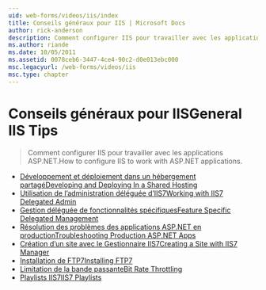 ```yaml
---
uid: web-forms/videos/iis/index
title: Conseils généraux pour IIS | Microsoft Docs
author: rick-anderson
description: Comment configurer IIS pour travailler avec les applications ASP.NET.
ms.author: riande
ms.date: 10/05/2011
ms.assetid: 0078ceb6-3447-4ce4-90c2-d0e013ebc000
msc.legacyurl: /web-forms/videos/iis
msc.type: chapter
---
```

<a name="general-iis-tips"></a><span data-ttu-id="618d7-103">Conseils généraux pour IIS</span><span class="sxs-lookup"><span data-stu-id="618d7-103">General IIS Tips</span></span>
====================
> <span data-ttu-id="618d7-104">Comment configurer IIS pour travailler avec les applications ASP.NET.</span><span class="sxs-lookup"><span data-stu-id="618d7-104">How to configure IIS to work with ASP.NET applications.</span></span>


- [<span data-ttu-id="618d7-105">Développement et déploiement dans un hébergement partagé</span><span class="sxs-lookup"><span data-stu-id="618d7-105">Developing and Deploying In a Shared Hosting</span></span>](developing-and-deploying-in-a-shared-hosting.md)
- [<span data-ttu-id="618d7-106">Utilisation de l’administration déléguée d’IIS7</span><span class="sxs-lookup"><span data-stu-id="618d7-106">Working with IIS7 Delegated Admin</span></span>](working-with-iis7-deligated-admin.md)
- [<span data-ttu-id="618d7-107">Gestion déléguée de fonctionnalités spécifiques</span><span class="sxs-lookup"><span data-stu-id="618d7-107">Feature Specific Delegated Management</span></span>](feature-specific-delegated-management.md)
- [<span data-ttu-id="618d7-108">Résolution des problèmes des applications ASP.NET en production</span><span class="sxs-lookup"><span data-stu-id="618d7-108">Troubleshooting Production ASP.NET Apps</span></span>](troubleshooting-production-aspnet-apps.md)
- [<span data-ttu-id="618d7-109">Création d’un site avec le Gestionnaire IIS7</span><span class="sxs-lookup"><span data-stu-id="618d7-109">Creating a Site with IIS7 Manager</span></span>](creating-a-site-with-iis7-manager.md)
- [<span data-ttu-id="618d7-110">Installation de FTP7</span><span class="sxs-lookup"><span data-stu-id="618d7-110">Installing FTP7</span></span>](installing-ftp7.md)
- [<span data-ttu-id="618d7-111">Limitation de la bande passante</span><span class="sxs-lookup"><span data-stu-id="618d7-111">Bit Rate Throttling</span></span>](bit-rate-throttling.md)
- [<span data-ttu-id="618d7-112">Playlists IIS7</span><span class="sxs-lookup"><span data-stu-id="618d7-112">IIS7 Playlists</span></span>](iis7-playlists.md)
